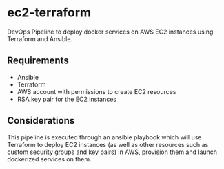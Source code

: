 # ec2-terraform

DevOps Pipeline to deploy docker services on AWS EC2 instances using Terraform and Ansible.

## Requirements
- Ansible
- Terraform
- AWS account with permissions to create EC2 resources
- RSA key pair for the EC2 instances

## Considerations

This pipeline is executed through an ansible playbook which will use Terraform to deploy EC2 instances (as well as other resources such as custom security groups and key pairs) in AWS, provision them and launch dockerized services on them.